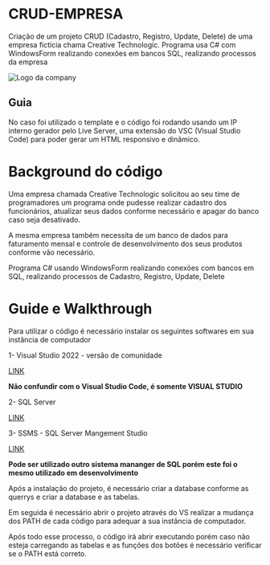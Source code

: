 # CRUD-EMPRESA
Criação de um projeto CRUD (Cadastro, Registro, Update, Delete) de uma empresa ficticia chama Creative Technologic. Programa  usa C# com WindowsForm realizando conexões em bancos SQL, realizando processos da empresa

![Logo da company](/CorelFiles/444.jpg)

## Guia 
No caso foi utilizado o template e o código foi rodando usando um IP interno gerador pelo Live Server, uma extensão do VSC (Visual Studio Code) para poder gerar um HTML responsivo e dinâmico. 


# Background do código 
Uma empresa chamada Creative Technologic solicitou ao seu time de programadores um programa onde pudesse realizar cadastro dos funcionários, atualizar seus dados conforme necessário e apagar do banco caso seja desativado. 

A mesma empresa também necessita de um banco de dados para faturamento mensal e controle de desenvolvimento dos seus produtos conforme vão necessário. 


Programa C# usando WindowsForm realizando conexões com bancos em SQL, realizando processos de Cadastro, Registro, Update, Delete

# Guide e Walkthrough

Para utilizar o código é necessário instalar os seguintes softwares em sua instância de computador

1- Visual Studio 2022 - versão de comunidade

[LINK](https://visualstudio.microsoft.com/pt-br/downloads/)

**Não confundir com o Visual Studio Code, é somente VISUAL STUDIO**

2- SQL Server 

[LINK](https://www.microsoft.com/pt-br/sql-server/sql-server-downloads)

3- SSMS - SQL Server Mangement Studio

[LINK](https://aka.ms/ssmsfullsetup)

**Pode ser utilizado outro sistema mananger de SQL porém este foi o mesmo utilizado em desenvolvimento**

Após a instalação do projeto, é necessário criar a database conforme as querrys e criar a database e as tabelas.

Em seguida é necessário abrir o projeto através do VS realizar a mudança dos PATH de cada código para adequar a sua instância de computador.

Após todo esse processo, o código irá abrir executando porém caso não esteja carregando as tabelas e as funções dos botões é necessário verificar se o PATH está correto. 

